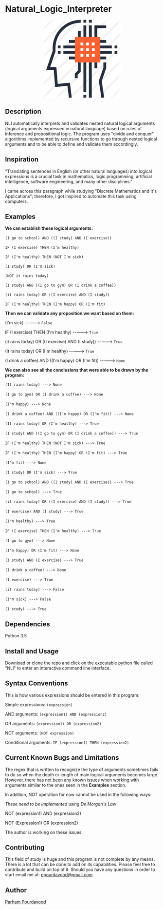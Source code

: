 # Natural_Logic_Interpreter

<p align="center">
<img src="logo.png">
</p>

## Description
NLI automatically interprets and validates nested natural logical arguments 
(logical arguments expressed in natural language) based
on rules of inference and propositional logic. The program uses "divide and conquer" algorithms
implemented by recursive functions to go through nested logical arguments and to be able to define
and validate them accordingly.

## Inspiration
"Translating sentences in English (or other natural languages) into logical expressions is a crucial
task in mathematics, logic programming, artificial intelligence, software engineering, and many
other disciplines."

I came across this paragraph while studying "Discrete Mathematics and It's Applications"; therefore, I got inspired
to automate this task using computers.

## Examples
**We can establish these logical arguments:**

`(I go to school) AND ((I study) AND (I exercise))`

`IF (I exercise) THEN (I'm healthy)`

`IF (I'm healthy) THEN (NOT I'm sick)`

`(I study) OR (I'm sick)`

`(NOT it rains today)`

`(I study) AND ((I go to gym) OR (I drink a coffee))`

`(it rains today) OR ((I exercise) AND (I study))`

`IF (I'm healthy) THEN (I'm happy) OR (I'm fit)`

**Then we can validate any proposition we want based on them:**


(I'm sick) -----> `False`

IF (I exercise) THEN (I'm healthy) -----> `True`

(it rains today) OR ((I exercise) AND (I study)) -----> `True`

(It rains today) OR (I'm healthy) -----> `True`

(I drink a coffee) AND ((I'm happy) OR (I'm fit)) -----> `None`

**We can also see all the conclusions that were able to be drawn by the program:**

~~~~
(It rains today) ---> None

(I go to gym) OR (I drink a coffee) ---> None

(I'm happy) ---> None

(I drink a coffee) AND ((I'm happy) OR (I'm fit)) ---> None

(It rains today) OR (I'm healthy) ---> True

(I study) AND ((I go to gym) OR (I drink a coffee)) ---> True

IF (I'm healthy) THEN (NOT I'm sick) ---> True

IF (I'm healthy) THEN (I'm happy) OR (I'm fit) ---> True

(I'm fit) ---> None

(I study) OR (I'm sick) ---> True

(I go to school) AND ((I study) AND (I exercise)) ---> True

(I go to school) ---> True

(it rains today) OR ((I exercise) AND (I study)) ---> True

(I exercise) AND (I study) ---> True

(I'm healthy) ---> True

IF (I exercise) THEN (I'm healthy) ---> True

(I go to gym) ---> None

(I'm happy) OR (I'm fit) ---> None

(I study) AND (I exercise) ---> True

(I drink a coffee) ---> None

(I exercise) ---> True

(it rains today) ---> False

(I'm sick) ---> False

(I study) ---> True
~~~~

## Dependencies

Python 3.5

## Install and Usage

Download or clone the repo and click on the executable python file called "NLI" to enter an interactive command line interface.

## Syntax Conventions

This is how various expressions should be entered in this program:

Simple expressions: `(expression)`

AND arguments: `(expression1) AND (expression2)`

OR arguments: `(expression1) OR (expression2)`

NOT arguments: `(NOT expression)`

Conditional arguments: `IF (expression1) THEN (expression2)`

## Current Known Bugs and Limitations

The regex that is written to recognize the type of arguments sometimes fails to do so when the depth or length of main
logical arguments becomes large. However, there has not been any known issues when working with arguments similar to the ones seen in the
**Examples** section.

In addition, NOT operation for now cannot be used in the following ways:

*These need to be implemented using De Morgan's Law*

NOT (expression1) AND (expression2)

NOT (Expression1) OR (expression2)


 
The author is working on these issues.

## Contributing

This field of study is huge and this program is not complete by any means. There is a lot
that can be done to add on its capabilities. Please feel free to contribute and build on top
of it. Should you have any questions in order to start email me at: ppourdavood@gmail.com.

## Author

[Parham Pourdavood](https://github.com/ParhamP "Author")

